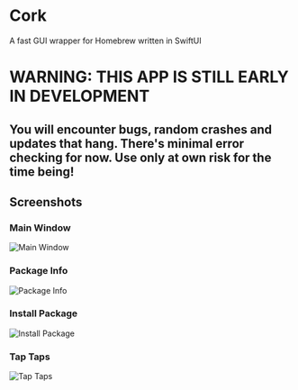 # Cork
A fast GUI wrapper for Homebrew written in SwiftUI

# WARNING: THIS APP IS STILL EARLY IN DEVELOPMENT
## You will encounter bugs, random crashes and updates that hang. There's minimal error checking for now. Use only at own risk for the time being!

## Screenshots
### Main Window
![Main Window](https://i.imgur.com/4gEYEuB.jpg)

### Package Info
![Package Info](https://i.imgur.com/KX7D0Ny.jpg)

### Install Package
![Install Package](https://i.imgur.com/izo0E3X.jpg)

### Tap Taps
![Tap Taps](https://i.imgur.com/119KoKV.jpg)

